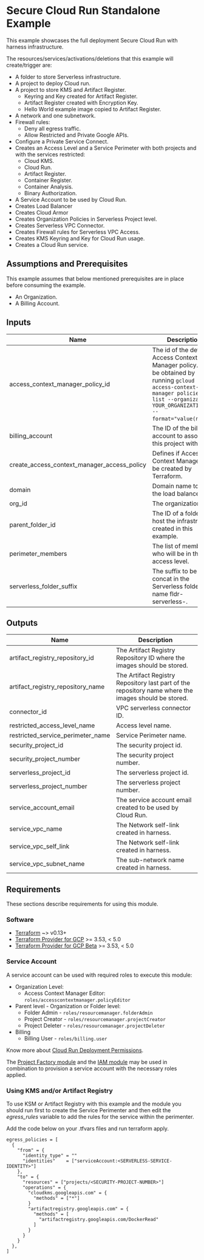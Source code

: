 # Secure Cloud Run Standalone Example

This example showcases the full deployment Secure Cloud Run with harness infrastructure.

The resources/services/activations/deletions that this example will create/trigger are:

* A folder to store Serverless infrastructure.
* A project to deploy Cloud run.
* A project to store KMS and Artifact Register.
  * Keyring and Key created for Artifact Register.
  * Artifact Register created with Encryption Key.
  * Hello World example image copied to Artifact Register.
* A network and one subnetwork.
* Firewall rules:
  * Deny all egress traffic.
  * Allow Restricted and Private Google APIs.
* Configure a Private Service Connect.
* Creates an Access Level and a Service Perimeter with both projects and with the services restricted:
  * Cloud KMS.
  * Cloud Run.
  * Artifact Register.
  * Container Register.
  * Container Analysis.
  * Binary Authorization.
* A Service Account to be used by Cloud Run.
* Creates Load Balancer
* Creates Cloud Armor
* Creates Organization Policies in Serverless Project level.
* Creates Serverless VPC Connector.
* Creates Firewall rules for Serverless VPC Access.
* Creates KMS Keyring and Key for Cloud Run usage.
* Creates a Cloud Run service.

## Assumptions and Prerequisites

This example assumes that below mentioned prerequisites are in place before consuming the example.

* An Organization.
* A Billing Account.

<!-- BEGINNING OF PRE-COMMIT-TERRAFORM DOCS HOOK -->
## Inputs

| Name | Description | Type | Default | Required |
|------|-------------|------|---------|:--------:|
| access\_context\_manager\_policy\_id | The id of the default Access Context Manager policy. Can be obtained by running `gcloud access-context-manager policies list --organization YOUR_ORGANIZATION_ID --format="value(name)"`. | `number` | `null` | no |
| billing\_account | The ID of the billing account to associate this project with. | `string` | n/a | yes |
| create\_access\_context\_manager\_access\_policy | Defines if Access Context Manager will be created by Terraform. | `bool` | `false` | no |
| domain | Domain name to run the load balancer on. | `string` | n/a | yes |
| org\_id | The organization ID. | `string` | n/a | yes |
| parent\_folder\_id | The ID of a folder to host the infrastructure created in this example. | `string` | `""` | no |
| perimeter\_members | The list of members who will be in the access level. | `list(string)` | `[]` | no |
| serverless\_folder\_suffix | The suffix to be concat in the Serverless folder name fldr-serverless-<SUFFIX>. | `string` | `""` | no |

## Outputs

| Name | Description |
|------|-------------|
| artifact\_registry\_repository\_id | The Artifact Registry Repository ID where the images should be stored. |
| artifact\_registry\_repository\_name | The Artifact Registry Repository last part of the repository name where the images should be stored. |
| connector\_id | VPC serverless connector ID. |
| restricted\_access\_level\_name | Access level name. |
| restricted\_service\_perimeter\_name | Service Perimeter name. |
| security\_project\_id | The security project id. |
| security\_project\_number | The security project number. |
| serverless\_project\_id | The serverless project id. |
| serverless\_project\_number | The serverless project number. |
| service\_account\_email | The service account email created to be used by Cloud Run. |
| service\_vpc\_name | The Network self-link created in harness. |
| service\_vpc\_self\_link | The Network self-link created in harness. |
| service\_vpc\_subnet\_name | The sub-network name created in harness. |

<!-- END OF PRE-COMMIT-TERRAFORM DOCS HOOK -->

## Requirements

These sections describe requirements for using this module.

### Software

* [Terraform](https://www.terraform.io/downloads.html) ~> v0.13+
* [Terraform Provider for GCP](https://github.com/terraform-providers/terraform-provider-google) >= 3.53, < 5.0
* [Terraform Provider for GCP Beta](https://github.com/terraform-providers/terraform-provider-google-beta) >= 3.53, < 5.0

### Service Account

A service account can be used with required roles to execute this module:

* Organization Level:
  * Access Context Manager Editor: `roles/accesscontextmanager.policyEditor`
* Parent level - Organization or Folder level:
  * Folder Admin - `roles/resourcemanager.folderAdmin`
  * Project Creator - `roles/resourcemanager.projectCreator`
  * Project Deleter - `roles/resourcemanager.projectDeleter`
* Billing
  * Billing User - `roles/billing.user`

Know more about [Cloud Run Deployment Permissions](https://cloud.google.com/run/docs/reference/iam/roles#additional-configuration).

The [Project Factory module](https://registry.terraform.io/modules/terraform-google-modules/project-factory/google/latest) and the
[IAM module](https://registry.terraform.io/modules/terraform-google-modules/iam/google/latest) may be used in combination to provision a service account with the necessary roles applied.

### Using KMS and/or Artifact Registry

To use KSM or Artifact Registry with this example and the module you should run first to create the Service Perimenter and then edit the *egress_rules* variable to add the rules for the service within the perimenter.

Add the code below on your .tfvars files and run terraform apply.

  ```hcl
  egress_policies = [
    {
      "from" = {
        "identity_type" = ""
        "identities"    = ["serviceAccount:<SERVERLESS-SERVICE-IDENTITY>"]
      },
      "to" = {
        "resources" = ["projects/<SECURITY-PROJECT-NUMBER>"]
        "operations" = {
          "cloudkms.googleapis.com" = {
            "methods" = ["*"]
          }
          "artifactregistry.googleapis.com" = {
            "methods" = [
              "artifactregistry.googleapis.com/DockerRead"
            ]
          }
        }
      }
    },
  ]
  ```
